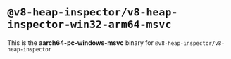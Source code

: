 # `@v8-heap-inspector/v8-heap-inspector-win32-arm64-msvc`

This is the **aarch64-pc-windows-msvc** binary for `@v8-heap-inspector/v8-heap-inspector`
